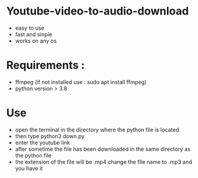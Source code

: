 # Youtube-video-to-audio-download
- easy to use
- fast and sinple
- works on any os
# Requirements :
- ffmpeg (if not installed use : sudo apt install ffmpeg)
- python version > 3.8
# Use
- open the terminal in the directory where the python file is located
- then type python3 down.py
- enter the youtube link
- after sometime the file has been downloaded in the same directory as the python file
- the extension of the file will be .mp4 change the file name to .mp3 and you have it
